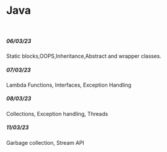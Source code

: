 <h1>Java</h1>
<br>
<h5>06/03/23</h5>Static blocks,OOPS,Inheritance,Abstract and wrapper classes.  
<br>
<h5>07/03/23</h5>Lambda Functions, Interfaces, Exception Handling
<br>
<h5>08/03/23</h5>Collections, Exception handling, Threads
<br>
<h5>11/03/23</h5>Garbage collection, Stream API
